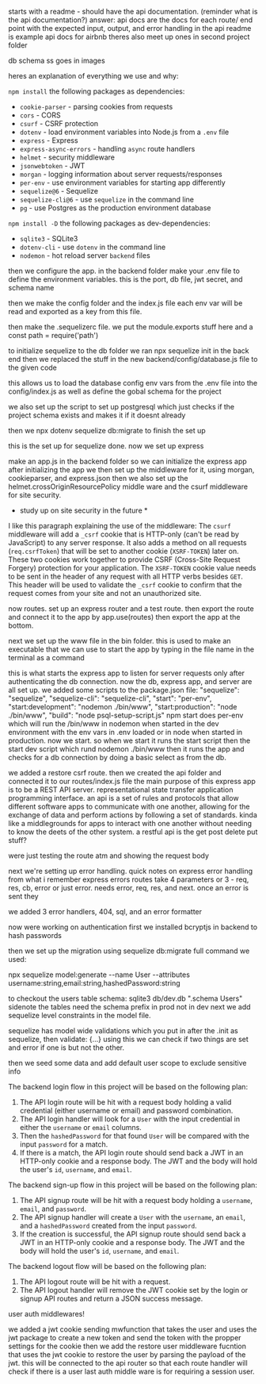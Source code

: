 starts with a readme - should have the api documentation. (reminder what is the api documentation?)
    answer: api docs are the docs for each route/ end point with the expected input, output, and error handling
in the api readme is example api docs for airbnb theres also meet up ones in second project folder

db schema ss goes in images

heres an explanation of everything we use and why:

`npm install` the following packages as dependencies:

- `cookie-parser` - parsing cookies from requests
- `cors` - CORS
- `csurf` - CSRF protection
- `dotenv` - load environment variables into Node.js from a `.env` file
- `express` - Express
- `express-async-errors` - handling `async` route handlers
- `helmet` - security middleware
- `jsonwebtoken` - JWT
- `morgan` - logging information about server requests/responses
- `per-env` - use environment variables for starting app differently
- `sequelize@6` - Sequelize
- `sequelize-cli@6` - use `sequelize` in the command line
- `pg` - use Postgres as the production environment database

`npm install -D` the following packages as dev-dependencies:

- `sqlite3` - SQLite3
- `dotenv-cli` - use `dotenv` in the command line
- `nodemon` - hot reload server `backend` files

then we configure the app. in the backend folder make your .env file to define
the environment variables. this is the port, db file, jwt secret, and schema name

then we make the config folder and the index.js file
each env var will be read and exported as a key from this file.

then make the .sequelizerc file. we put the module.exports stuff here and a
const path = require('path')

to initialize sequelize to the db folder we ran npx sequelize init in the back end
then we replaced the stuff in the new backend/config/database.js file to the given code

this allows us to load the database config env vars from the .env file into the config/index.js
as well as define the gobal schema for the project

we also set up the script to set up postgresql which just checks if the project schema exists and
makes it if it doesnt already

then we npx dotenv sequelize db:migrate to finish the set up

this is the set up for sequelize done. now we set up express

make an app.js in the backend folder so we can initialize the express app
after initializing the app we then set up the middleware for it, using morgan, cookieparser, and express.json
then we also set up the helmet.crossOriginResourcePolicy middle ware and the
csurf middleware for site security.

* study up on site security in the future *

I like this paragraph explaining the use of the middleware:
The `csurf` middleware will add a `_csrf` cookie that is HTTP-only (can't be
read by JavaScript) to any server response. It also adds a method on all
requests (`req.csrfToken`) that will be set to another cookie (`XSRF-TOKEN`)
later on. These two cookies work together to provide CSRF (Cross-Site Request
Forgery) protection for your application. The `XSRF-TOKEN` cookie value needs to
be sent in the header of any request with all HTTP verbs besides `GET`. This
header will be used to validate the `_csrf` cookie to confirm that the
request comes from your site and not an unauthorized site.

now routes. set up an express router and a test route. then export the route and
connect it to the app by app.use(routes) then export the app at the bottom.

next we set up the www file in the bin folder. this is used to make an executable
that we can use to start the app by typing in the file name in the terminal as
a command

this is what starts the express app to listen for server requests only after
authenticating the db connection.
now the db, express app, and server are all set up.
we added some scripts to the package.json file:
"sequelize": "sequelize",
    "sequelize-cli": "sequelize-cli",
    "start": "per-env",
    "start:development": "nodemon ./bin/www",
    "start:production": "node ./bin/www",
    "build": "node psql-setup-script.js"
npm start does per-env which will run the /bin/www in nodemon
when started in the dev environment with the env vars in .env
loaded or in node when started in production. now we start.
so when we start it runs the start script then the start dev
script which rund nodemon ./bin/www then it runs the app and
checks for a db connection by doing a basic select as from the
db.

we added a restore csrf route. then we created the api folder and connected it to our routes/index.js file
the main purpose of this express app is to be a REST API server.
representational state transfer application programming interface.
an api is a set of rules and protocols that allow different software apps
to communicate with one another, allowing for the exchange of data
and perform actions by following a set of standards. kinda like a middlegrounds
for apps to interact with one another without needing to know the deets
of the other system. a restful api is the get post delete put stuff?

were just testing the route atm and showing the request body

next we're setting up error handling. quick notes on express error handling
from what i remember express errors routes take 4 parameters or 3 - req, res,
cb, error or just error. needs error, req, res, and next. once an error is
sent they

we added 3 error handlers, 404, sql, and an error formatter

now were working on authentication
first we installed bcryptjs in backend to hash passwords

then we set up the migration using sequelize db:migrate
full command we used:

npx sequelize model:generate --name User --attributes username:string,email:string,hashedPassword:string

to checkout the users table schema: sqlite3 db/dev.db ".schema Users"
sidenote the tables need the schema prefix in prod not in dev
next we add sequelize level constraints in the model file.

sequelize has model wide validations which you put in after the .init
as sequelize, then validate: {...} using this we can check if two things are set
and error if one is but not the other.

then we seed some data and add default user scope to exclude sensitive info

The backend login flow in this project will be based on the following plan:

1. The API login route will be hit with a request body holding a valid
   credential (either username or email) and password combination.
2. The API login handler will look for a `User` with the input credential in
   either the `username` or `email` columns.
3. Then the `hashedPassword` for that found `User` will be compared with the
   input `password` for a match.
4. If there is a match, the API login route should send back a JWT in an
   HTTP-only cookie and a response body. The JWT and the body will hold the
   user's `id`, `username`, and `email`.

The backend sign-up flow in this project will be based on the following plan:

1. The API signup route will be hit with a request body holding a `username`,
   `email`, and `password`.
2. The API signup handler will create a `User` with the `username`, an `email`,
   and a `hashedPassword` created from the input `password`.
3. If the creation is successful, the API signup route should send back a JWT in
   an HTTP-only cookie and a response body. The JWT and the body will hold the
   user's `id`, `username`, and `email`.

The backend logout flow will be based on the following plan:

1. The API logout route will be hit with a request.
2. The API logout handler will remove the JWT cookie set by the login or signup
   API routes and return a JSON success message.

user auth middlewares!

we added a jwt cookie sending mwfunction that takes the user and uses the jwt package
to create a new token and send the token with the propper settings for the cookie
then we add the restore user middleware fucntion that uses the jwt cookie to restore
the user by parsing the payload of the jwt. this will be connected to the api router
so that each route handler will check if there is a user
last auth middle ware is for requiring a session user.

